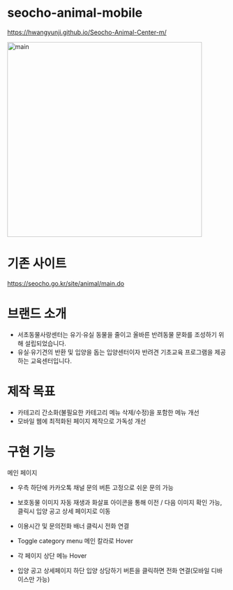 # seocho-animal-mobile
https://hwangyunji.github.io/Seocho-Animal-Center-m/

<img width="446" alt="main" src="https://user-images.githubusercontent.com/105402299/185305229-e745cdd5-e387-4d8d-8e51-012fcd7fb6d9.png">

# 기존 사이트
https://seocho.go.kr/site/animal/main.do

# 브랜드 소개
- 서초동물사랑센터는 유기·유실 동물을 줄이고 올바른 반려동물 문화를 조성하기 위해 설립되었습니다.
- 유실∙유기견의 반환 및 입양을 돕는 입양센터이자 반려견 기초교육 프로그램을 제공하는 교육센터입니다.

# 제작 목표
- 카테고리 간소화(불필요한 카테고리 메뉴 삭제/수정)을 포함한 메뉴 개선
- 모바일 웹에 최적화된 페이지 제작으로 가독성 개선

# 구현 기능
메인 페이지
- 우측 하단에 카카오톡 채널 문의 버튼 고정으로 쉬운 문의 가능
- 보호동물 이미지 자동 재생과 화살표 아이콘을 통해 이전 / 다음 이미지 확인 가능, 클릭시 입양 공고 상세 페이지로 이동
- 이용시간 및 문의전화 배너 클릭시 전화 연결

- Toggle category menu 메인 칼라로 Hover
- 각 페이지 상단 메뉴 Hover
- 입양 공고 상세페이지 하단 입양 상담하기 버튼을 클릭하면 전화 연결(모바일 디바이스만 가능)
